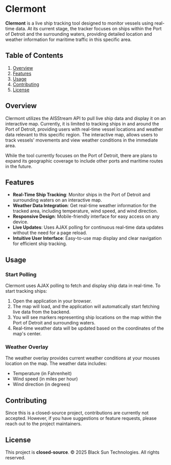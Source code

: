 
# Clermont

**Clermont** is a live ship tracking tool designed to monitor vessels using real-time data. At its current stage, the tracker focuses on ships within the Port of Detroit and the surrounding waters, providing detailed location and weather information for maritime traffic in this specific area.
## Table of Contents

1. [Overview](#overview)
2. [Features](#features)
3. [Usage](#usage)
4. [Contributing](#contributing)
4. [License](#license)

## Overview

Clermont utilizes the AISStream API to pull live ship data and display it on an interactive map. Currently, it is limited to tracking ships in and around the Port of Detroit, providing users with real-time vessel locations and weather data relevant to this specific region. The interactive map, allows users to track vessels' movements and view weather conditions in the immediate area.

While the tool currently focuses on the Port of Detroit, there are plans to expand its geographic coverage to include other ports and maritime routes in the future.

## Features

- **Real-Time Ship Tracking**: Monitor ships in the Port of Detroit and surrounding waters on an interactive map.
- **Weather Data Integration**: Get real-time weather information for the tracked area, including temperature, wind speed, and wind direction.
- **Responsive Design**: Mobile-friendly interface for easy access on any device.
- **Live Updates**: Uses AJAX polling for continuous real-time data updates without the need for a page reload.
- **Intuitive User Interface**: Easy-to-use map display and clear navigation for efficient ship tracking.

## Usage

### Start Polling

Clermont uses AJAX polling to fetch and display ship data in real-time. To start tracking ships:

1. Open the application in your browser.
2. The map will load, and the application will automatically start fetching live data from the backend.
3. You will see markers representing ship locations on the map within the Port of Detroit and surrounding waters.
4. Real-time weather data will be updated based on the coordinates of the map's center.

### Weather Overlay

The weather overlay provides current weather conditions at your mouses location on the map. The weather data includes:
- Temperature (in Fahrenheit)
- Wind speed (in miles per hour)
- Wind direction (in degrees)

## Contributing

Since this is a closed-source project, contributions are currently not accepted. However, if you have suggestions or feature requests, please reach out to the project maintainers.

## License

This project is **closed-source**. © 2025 Black Sun Technologies. All rights reserved.
